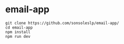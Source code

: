 # email-app

```
git clone https://github.com/sonsoleslp/email-app/
cd email-app
npm install
npm run dev
```
